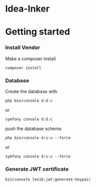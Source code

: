 # Idea-Inker
# Getting started
### Install Vendor
Make a composer install

    composer install
### Database
Create the database with

    php bin/console d:d:c
or
    
    symfony console d:d:c
push the database schema

    php bin/console d:s:u --force
or

    symfony console d:s:u --force
### Generate JWT certificate
    
    bin/console lexik:jwt:generate-keypair
